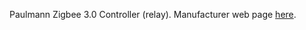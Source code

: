 <!-- Notes BEGIN -->
Paulmann Zigbee 3.0 Controller (relay).
Manufacturer web page [here](https://ch.paulmann.com/de/p/controller-smart-home-zigbee-3.0-cephei-230v-max.-400w-weiss-grau/50044).
<!-- Notes END -->
